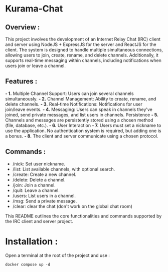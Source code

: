 # Kurama-Chat

## Overview :
This project involves the development of an Internet Relay Chat (IRC) client and server using NodeJS + ExpressJS for the server and ReactJS for the client. The system is designed to handle multiple simultaneous connections, allowing users to join, create, rename, and delete channels. Additionally, it supports real-time messaging within channels, including notifications when users join or leave a channel.

## Features :
**- 1.** Multiple Channel Support: Users can join several channels simultaneously.
**- 2.** Channel Management: Ability to create, rename, and delete channels.
**- 3.** Real-time Notifications: Notifications for user join/leave events.
**- 4.** Messaging: Users can speak in channels they've joined, send private messages, and list users in channels.
Persistence
**- 5.** Channels and messages are persistently stored using a chosen method (file, database, etc.).
**- 6.** User Interaction
**- 7.** Users must set a nickname to use the application. No authentication system is required, but adding one is a bonus.
**- 8.** The client and server communicate using a chosen protocol.

## Commands :
- /nick: Set user nickname.
- /list: List available channels, with optional search.
- /create: Create a new channel.
- /delete: Delete a channel.
- /join: Join a channel.
- /quit: Leave a channel.
- /users: List users in a channel.
- /msg: Send a private message.
- /clear: clear the chat (don't work on the global chat room)

This README outlines the core functionalities and commands supported by the IRC client and server project.

# Installation : 

Open a terminal at the root of the project and use : 

```docker compose up -d```
